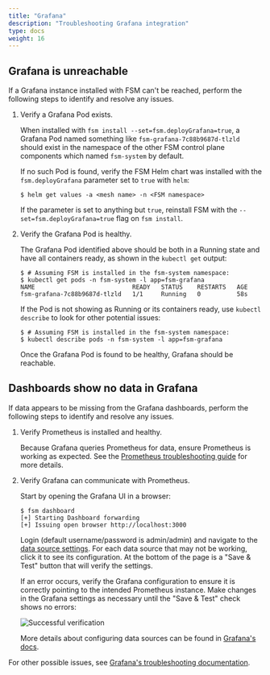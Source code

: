 ```yaml
---
title: "Grafana"
description: "Troubleshooting Grafana integration"
type: docs
weight: 16
---
```


## Grafana is unreachable

If a Grafana instance installed with FSM can't be reached, perform the following steps to identify and resolve any issues.

1. Verify a Grafana Pod exists.

    When installed with `fsm install --set=fsm.deployGrafana=true`, a Grafana Pod named something like `fsm-grafana-7c88b9687d-tlzld` should exist in the namespace of the other FSM control plane components which named `fsm-system` by default.

    If no such Pod is found, verify the FSM Helm chart was installed with the `fsm.deployGrafana` parameter set to `true` with `helm`:

    ```console
    $ helm get values -a <mesh name> -n <FSM namespace>
    ```

    If the parameter is set to anything but `true`, reinstall FSM with the `--set=fsm.deployGrafana=true` flag on `fsm install`.

1. Verify the Grafana Pod is healthy.

    The Grafana Pod identified above should be both in a Running state and have all containers ready, as shown in the `kubectl get` output:

    ```console
    $ # Assuming FSM is installed in the fsm-system namespace:
    $ kubectl get pods -n fsm-system -l app=fsm-grafana
    NAME                           READY   STATUS    RESTARTS   AGE
    fsm-grafana-7c88b9687d-tlzld   1/1     Running   0          58s
    ```

    If the Pod is not showing as Running or its containers ready, use `kubectl describe` to look for other potential issues:

    ```console
    $ # Assuming FSM is installed in the fsm-system namespace:
    $ kubectl describe pods -n fsm-system -l app=fsm-grafana
    ```

    Once the Grafana Pod is found to be healthy, Grafana should be reachable.

## Dashboards show no data in Grafana

If data appears to be missing from the Grafana dashboards, perform the following steps to identify and resolve any issues.

1. Verify Prometheus is installed and healthy.

    Because Grafana queries Prometheus for data, ensure Prometheus is working as expected. See the [Prometheus troubleshooting guide](/guides/troubleshooting/prometheus/) for more details.

2. Verify Grafana can communicate with Prometheus.

    Start by opening the Grafana UI in a browser:

    ```console
    $ fsm dashboard
    [+] Starting Dashboard forwarding
    [+] Issuing open browser http://localhost:3000
    ```

    Login (default username/password is admin/admin) and navigate to the [data source settings](http://localhost:3000/datasources). For each data source that may not be working, click it to see its configuration. At the bottom of the page is a  "Save & Test" button that will verify the settings.

    If an error occurs, verify the Grafana configuration to ensure it is correctly pointing to the intended Prometheus instance. Make changes in the Grafana settings as necessary until the "Save & Test" check shows no errors:

    ![Successful verification](https://user-images.githubusercontent.com/5503924/112394171-7e419e00-8cb9-11eb-99fc-3343c6b9fbbd.png)

    More details about configuring data sources can be found in [Grafana's docs](https://grafana.com/docs/grafana/latest/administration/provisioning/#data-sources).

For other possible issues, see [Grafana's troubleshooting documentation](https://grafana.com/docs/grafana/latest/troubleshooting/).
